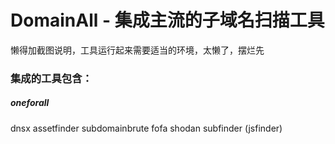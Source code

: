 # DomainAll - 集成主流的子域名扫描工具

懒得加截图说明，工具运行起来需要适当的环境，太懒了，摆烂先

### 集成的工具包含：
##### oneforall
dnsx
assetfinder
subdomainbrute
fofa
shodan
subfinder
(jsfinder)
